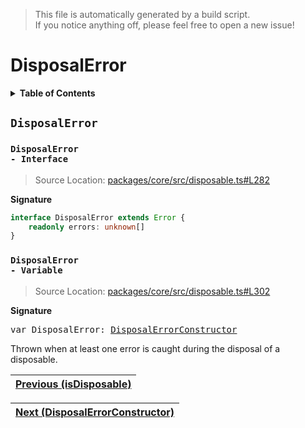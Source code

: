 > This file is automatically generated by a build script.<br>If you notice anything off, please feel free to open a new issue!

# DisposalError

<details><summary><b>Table of Contents</b></summary>

1. [<code>DisposalError</code>](#DisposalError) - [<code>Interface</code>](#DisposalError-Interface), [<code>Variable</code>](#DisposalError-Variable)</details>

## <a name="DisposalError"></a><code>DisposalError</code>

### <a name="DisposalError-Interface"></a><code>DisposalError - Interface</code>

> Source Location: [packages\/core\/src\/disposable.ts#L282](..\/..\/packages\/core\/src\/disposable.ts#L282)

<b>Signature</b>

```ts
interface DisposalError extends Error {
    readonly errors: unknown[]
}
```

### <a name="DisposalError-Variable"></a><code>DisposalError - Variable</code>

> Source Location: [packages\/core\/src\/disposable.ts#L302](..\/..\/packages\/core\/src\/disposable.ts#L302)

<b>Signature</b>

<pre>var DisposalError: <a href="03-DisposalErrorConstructor.md#DisposalErrorConstructor">DisposalErrorConstructor</a></pre>

Thrown when at least one error is caught during the disposal of a disposable.<br>

| [Previous \(isDisposable\)](01-isDisposable.md#readme) |
| --- |

<div align="right">

| [Next \(DisposalErrorConstructor\)](03-DisposalErrorConstructor.md#readme) |
| --- |
</div>
